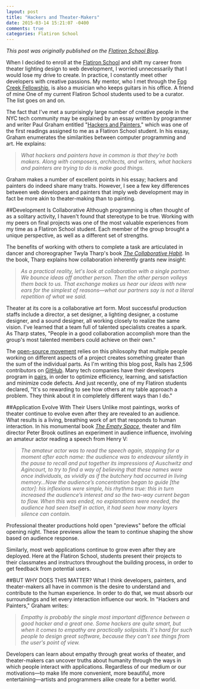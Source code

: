 ```yaml
---
layout: post
title: "Hackers and Theater-Makers"
date: 2015-03-14 15:21:07 -0400
comments: true
categories: Flatiron School
---
```


*This post was originally published on the [Flatiron School Blog](http://blog.flatironschool.com/hackers-and-theater-makers-code-as-a-creative/).*

When I decided to enroll at the [Flatiron School](http://flatironschool.com/) and shift my career from theater lighting design to web development, I worried unnecessarily that I would lose my drive to create. In practice, I constantly meet other developers with creative passions. My mentor, who I met through the [Fog Creek Fellowship](http://blog.flatironschool.com/post/107229276393/fog-creek-and-the-nyc-web-development-fellowship), is also a musician who keeps guitars in his office. A friend of mine One of my current Flatiron School students used to be a curator. The list goes on and on.

The fact that I've met a surprisingly large number of creative people in the NYC tech community may be explained by an essay written by programmer and writer Paul Graham entitled "[Hackers and Painters](http://www.paulgraham.com/hp.html)," which was one of the first readings assigned to me as a Flatiron School student. In his essay, Graham enumerates the similarities between computer programming and art. He explains:
> *What hackers and painters have in common is that they're both makers. Along with composers, architects, and writers, what hackers and painters are trying to do is make good things.*

Graham makes a number of excellent points in his essay; hackers and painters do indeed share many traits. However, I see a few key differences between web developers and painters that imply web development may in fact be more akin to theater-making than to painting.

##Development Is Collaborative
Although programming is often thought of as a solitary activity, I haven't found that stereotype to be true. Working with my peers on final projects was one of the most valuable experiences from my time as a Flatiron School student. Each member of the group brought a unique perspective, as well as a different set of strengths.

The benefits of working with others to complete a task are articulated in dancer and choreographer Twyla Tharp's book *[The Collaborative Habit](http://www.amazon.com/The-Collaborative-Habit-Lessons-Together/dp/1416576517)*. In the book, Tharp explains how collaboration inherently grants new insight:
> *As a practical reality, let's look at collaboration with a single partner. We bounce ideas off another person. Then the other person volleys them back to us. That exchange makes us hear our ideas with new ears for the simplest of reasons—what our partners say is not a literal repetition of what we said.*

Theater at its core is a collaborative art form. Most successful production staffs include a director, a set designer, a lighting designer, a costume designer, and a sound designer, all working closely to realize the same vision. I've learned that a team full of talented specialists creates a spark. As Tharp states, "People in a good collaboration accomplish more than the group's most talented members could achieve on their own."

The [open-source movement](http://en.wikipedia.org/wiki/Open-source_movement) relies on this philosophy that multiple people working on different aspects of a project creates something greater than the sum of the individual parts. As I'm writing this blog post, Rails has 2,596 contributors on [GitHub](http://github.com/rails/rails). Many tech companies have their developers program in [pairs](http://collaboration.csc.ncsu.edu/laurie/Papers/XPSardinia.PDF), in order to optimize efficiency, learning, and satisfaction and minimize code defects. And just recently, one of my Flatiron students declared, "It's so rewarding to see how others at my table approach a problem. They think about it in completely different ways than I do."

##Application Evolve With Their Users
Unlike most paintings, works of theater continue to evolve even after they are revealed to an audience. What results is a living, breathing work of art that responds to human interaction. In his monumental book *[The Empty Space](http://www.amazon.com/The-Empty-Space-Theatre-Immediate/dp/0684829576)*, theater and film director Peter Brook outlines an experiment in audience influence, involving an amateur actor reading a speech from Henry V:
> *The amateur actor was to read the speech again, stopping for a moment after each name: the audience was to endeavour silently in the pause to recall and put together its impressions of Auschwitz and Agincourt, to try to find a way of believing that these names were once individuals, as vividly as if the butchery had occurred in living memory...Now the audience’s concentration began to guide [the actor]: his inflexions were simple, his rhythms true: this in turn increased the audience’s interest and so the two-way current began to flow. When this was ended, no explanations were needed, the audience had seen itself in action, it had seen how many layers silence can contain.*

Professional theater productions hold open "previews" before the official opening night. These previews allow the team to continue shaping the show based on audience response.

Similarly, most web applications continue to grow even after they are deployed. Here at the Flatiron School, students present their projects to their classmates and instructors throughout the building process, in order to get feedback from potential users.

##BUT WHY DOES THIS MATTER?
What I think developers, painters, and theater-makers all have in common is the desire to understand and contribute to the human experience. In order to do that, we must absorb our surroundings and let every interaction influence our work. In "Hackers and Painters," Graham writes:
> *Empathy is probably the single most important difference between a good hacker and a great one. Some hackers are quite smart, but when it comes to empathy are practically solipsists. It's hard for such people to design great software, because they can't see things from the user's point of view.*

Developers can learn about empathy through great works of theater, and theater-makers can uncover truths about humanity through the ways in which people interact with applications. Regardless of our medium or our motivations—to make  life more convenient, more beautiful, more entertaining—artists and programmers alike create for a better world.